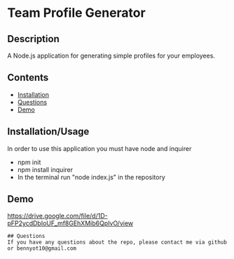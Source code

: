 # Team Profile Generator

## Description
A Node.js application for generating simple profiles for your employees.

## Contents
* [Installation](##Installation)
* [Questions](##Questions)
* [Demo](##Demo)

## Installation/Usage
In order to use this application you must have node and inquirer
- npm init
- npm install inquirer
- In the terminal run "node index.js" in the repository

## Demo
https://drive.google.com/file/d/1D-pFP2ycdDbIoUF_mf8GEhXMib6QpIvO/view
``` 
## Questions
If you have any questions about the repo, please contact me via github or bennyot10@gmail.com
